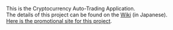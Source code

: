 This is the Cryptocurrency Auto-Trading Application.<br>
The details of this project can be found on the [Wiki](https://github.com/ShoheiKIMURA389/bitBuyer-0.8.1.a/wiki) (in Japanese).<br>
[Here is the promotional site for this project](https://coin-clash-lab.com).
